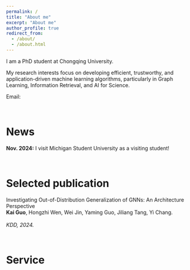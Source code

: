```yaml
---
permalink: /
title: "About me"
excerpt: "About me"
author_profile: true
redirect_from: 
  - /about/
  - /about.html
---
```


I am a PhD student at Chongqing University. 
 


My research interests focus on developing efficient, trustworthy, and application-driven machine learning algorithms, particularly in Graph Learning, Information Retrieval, and AI for Science.

Email: 


<br />

News
=====
**Nov. 2024:** I visit Michigan Student University as a visiting student!

<br />

Selected publication
=====
Investigating Out-of-Distribution Generalization of GNNs: An Architecture Perspective<br />
<b>Kai Guo</b>, Hongzhi Wen, Wei Jin, Yaming Guo, Jiliang Tang, Yi Chang.<br />		
<i>KDD, 2024.</i><br />




<br />

Service
=====
